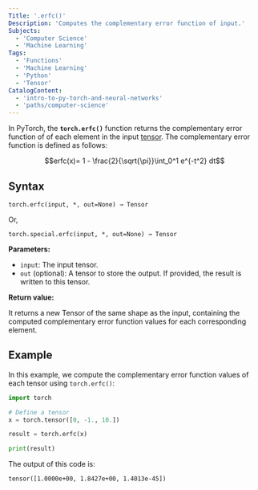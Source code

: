 ```yaml
---
Title: '.erfc()'
Description: 'Computes the complementary error function of input.'
Subjects:
  - 'Computer Science'
  - 'Machine Learning'
Tags:
  - 'Functions'
  - 'Machine Learning'
  - 'Python'
  - 'Tensor'
CatalogContent:
  - 'intro-to-py-torch-and-neural-networks'
  - 'paths/computer-science'
---
```


In PyTorch, the **`torch.erfc()`** function returns the complementary error function of of each element in the input [tensor](https://www.codecademy.com/resources/docs/pytorch/tensors). The complementary error function is defined as follows:

$$erfc(x)= 1 - \frac{2}{\sqrt{\pi}}\int_0^1 e^{-t^2} dt$$

## Syntax

```pseudo
torch.erfc(input, *, out=None) → Tensor
```

Or,

```pseudo
torch.special.erfc(input, *, out=None) → Tensor
```

**Parameters:**

- `input`: The input tensor.
- `out` (optional): A tensor to store the output. If provided, the result is written to this tensor.

**Return value:**

It returns a new Tensor of the same shape as the input, containing the computed complementary error function values for each corresponding element.

## Example

In this example, we compute the complementary error function values of each tensor using `torch.erfc()`:

```py
import torch

# Define a tensor
x = torch.tensor([0, -1., 10.])

result = torch.erfc(x)

print(result)
```

The output of this code is:

```shell
tensor([1.0000e+00, 1.8427e+00, 1.4013e-45])
```
